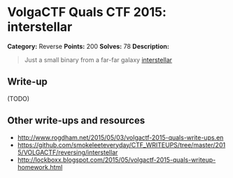 # VolgaCTF Quals CTF 2015: interstellar

**Category:** Reverse
**Points:** 200
**Solves:** 78
**Description:**

> Just a small binary from a far-far galaxy
> [interstellar](http://files.2015.volgactf.ru/interstellar/interstellar)

## Write-up

(TODO)

## Other write-ups and resources

* <http://www.rogdham.net/2015/05/03/volgactf-2015-quals-write-ups.en>
* <https://github.com/smokeleeteveryday/CTF_WRITEUPS/tree/master/2015/VOLGACTF/reversing/interstellar>
* <http://lockboxx.blogspot.com/2015/05/volgactf-2015-quals-writeup-homework.html>
